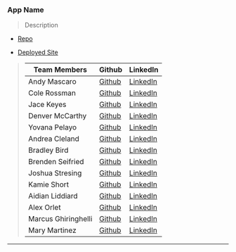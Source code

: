 

### App Name

> Description 
>>
* [Repo](https://github.com/Restaurant-Roulette-Organization/Restaurant-Roulette-Repository)

* [Deployed Site](https://restaurantroulette.netlify.app)

>| Team Members  | Github  | LinkedIn  |
>|---|---|---|
>| Andy Mascaro | [Github](https://github.com/Andy-Mascaro)   | [LinkedIn](https://www.linkedin.com/in/andy-mascaro/)   |
>| Cole Rossman|  [Github](https://github.com/Cole-Rossman)  |  [LinkedIn](https://www.linkedin.com/in/cole-rossman-b25202157)  |
>| Jace Keyes |  [Github](https://github.com/JaceGK1999)  |  [LinkedIn](https://www.linkedin.com/in/jace-keyes-83190322b/)  |
>| Denver McCarthy |  [Github](https://github.com/denvermccarthy)  |  [LinkedIn](https://www.linkedin.com/in/denvermccarthy/)  |
>| Yovana Pelayo |  [Github](https://github.com/yovana-pelayo)  |  [LinkedIn](https://www.linkedin.com/in/yovana-pelayo-a4403b232/)  |
>| Andrea Cleland | [Github](https://github.com/acleland)   | [LinkedIn](https://www.linkedin.com/in/andrea-cleland/)   |
>| Bradley Bird|  [Github](https://github.com/Bradley-Bird)  |  [LinkedIn](https://www.linkedin.com/in/bradley-bird/)  |
>| Brenden Seifried |  [Github](https://github.com/BrendenSeifried)  |  [LinkedIn](https://www.linkedin.com/in/brenden-seifried-132a8b231/)  |
>| Joshua Stresing |  [Github](https://github.com/Joshua-Stresing)  |  [LinkedIn](https://www.linkedin.com/in/joshua-stresing-a6703b232/)  |
>| Kamie Short |  [Github](https://github.com/KamieShort)  |  [LinkedIn](https://www.linkedin.com/in/kamieshort/)  |
>| Aidian Liddiard | [Github](https://github.com/aidanliddiard)   | [LinkedIn](https://www.linkedin.com/in/aidan-liddiard-283a991b3/)   |
>| Alex Orlet |  [Github](https://github.com/AlexOrlet89)  |  [LinkedIn](https://www.linkedin.com/in/alexorlet89/)  |
>| Marcus Ghiringhelli |  [Github](https://github.com/m-ghiringhelli)  |  [LinkedIn](https://www.linkedin.com/in/marcus-ghiringhelli/)  |
>| Mary Martinez |  [Github](https://github.com/mary-martinez)  |  [LinkedIn](https://www.linkedin.com/in/mary-martinez-6624a5b4)  |
___
